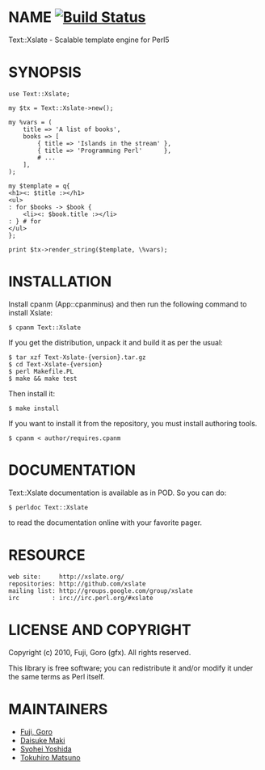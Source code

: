 # NAME [![Build Status](https://secure.travis-ci.org/xslate/p5-Text-Xslate.png)](http://travis-ci.org/xslate/p5-Text-Xslate)

Text::Xslate - Scalable template engine for Perl5

# SYNOPSIS

    use Text::Xslate;

    my $tx = Text::Xslate->new();

    my %vars = (
        title => 'A list of books',
        books => [
            { title => 'Islands in the stream' },
            { title => 'Programming Perl'      },
            # ...
        ],
    );

    my $template = q{
    <h1><: $title :></h1>
    <ul>
    : for $books -> $book {
        <li><: $book.title :></li>
    : } # for
    </ul>
    };

    print $tx->render_string($template, \%vars);

# INSTALLATION

Install cpanm (App::cpanminus) and then run the following command to install
Xslate:

    $ cpanm Text::Xslate

If you get the distribution, unpack it and build it as per the usual:

    $ tar xzf Text-Xslate-{version}.tar.gz
    $ cd Text-Xslate-{version}
    $ perl Makefile.PL
    $ make && make test

Then install it:

    $ make install

If you want to install it from the repository, you must install authoring
tools.

    $ cpanm < author/requires.cpanm

# DOCUMENTATION

Text::Xslate documentation is available as in POD. So you can do:

    $ perldoc Text::Xslate

to read the documentation online with your favorite pager.

# RESOURCE

    web site:     http://xslate.org/
    repositories: http://github.com/xslate
    mailing list: http://groups.google.com/group/xslate
    irc         : irc://irc.perl.org/#xslate

# LICENSE AND COPYRIGHT

Copyright (c) 2010, Fuji, Goro (gfx). All rights reserved.

This library is free software; you can redistribute it and/or modify
it under the same terms as Perl itself.


# MAINTAINERS

 * [Fuji, Goro](https://github.com/gfx/)
 * [Daisuke Maki](https://github.com/lestrrat)
 * [Syohei Yoshida](https://github.com/syohex/)
 * [Tokuhiro Matsuno](https://github.com/tokuhirom/)
